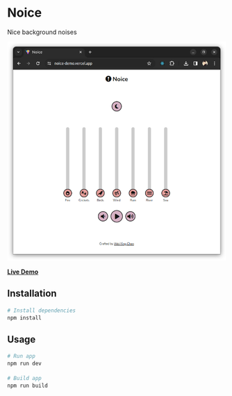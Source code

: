 # Noice

Nice background noises

![](https://github.com/weiying-chen/noice/blob/main/screenshot.png)

**[Live Demo](https://noice-demo.vercel.app/)**

## Installation

```bash
# Install dependencies
npm install
```

## Usage

```bash
# Run app
npm run dev

# Build app
npm run build
```
